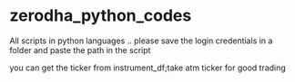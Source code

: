 # zerodha_python_codes

All scripts in python languages .. please save the login credentials in a folder and paste the path in the script

you can get the ticker from instrument_df;take atm ticker for good trading
